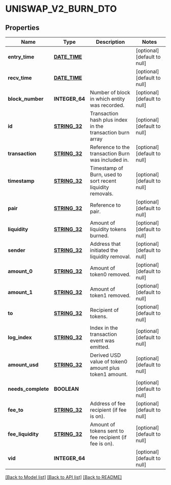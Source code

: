 # UNISWAP_V2_BURN_DTO

## Properties
Name | Type | Description | Notes
------------ | ------------- | ------------- | -------------
**entry_time** | [**DATE_TIME**](DATE_TIME.md) |  | [optional] [default to null]
**recv_time** | [**DATE_TIME**](DATE_TIME.md) |  | [optional] [default to null]
**block_number** | **INTEGER_64** | Number of block in which entity was recorded. | [optional] [default to null]
**id** | [**STRING_32**](STRING_32.md) | Transaction hash plus index in the transaction burn array | [optional] [default to null]
**transaction** | [**STRING_32**](STRING_32.md) | Reference to the transaction Burn was included in. | [optional] [default to null]
**timestamp** | [**STRING_32**](STRING_32.md) | Timestamp of Burn, used to sort recent liquidity removals. | [optional] [default to null]
**pair** | [**STRING_32**](STRING_32.md) | Reference to pair. | [optional] [default to null]
**liquidity** | [**STRING_32**](STRING_32.md) | Amount of liquidity tokens burned. | [optional] [default to null]
**sender** | [**STRING_32**](STRING_32.md) | Address that initiated the liquidity removal. | [optional] [default to null]
**amount_0** | [**STRING_32**](STRING_32.md) | Amount of token0 removed. | [optional] [default to null]
**amount_1** | [**STRING_32**](STRING_32.md) | Amount of token1 removed. | [optional] [default to null]
**to** | [**STRING_32**](STRING_32.md) | Recipient of tokens. | [optional] [default to null]
**log_index** | [**STRING_32**](STRING_32.md) | Index in the transaction event was emitted. | [optional] [default to null]
**amount_usd** | [**STRING_32**](STRING_32.md) | Derived USD value of token0 amount plus token1 amount. | [optional] [default to null]
**needs_complete** | **BOOLEAN** |  | [optional] [default to null]
**fee_to** | [**STRING_32**](STRING_32.md) | Address of fee recipient (if fee is on). | [optional] [default to null]
**fee_liquidity** | [**STRING_32**](STRING_32.md) | Amount of tokens sent to fee recipient (if fee is on). | [optional] [default to null]
**vid** | **INTEGER_64** |  | [optional] [default to null]

[[Back to Model list]](../README.md#documentation-for-models) [[Back to API list]](../README.md#documentation-for-api-endpoints) [[Back to README]](../README.md)


